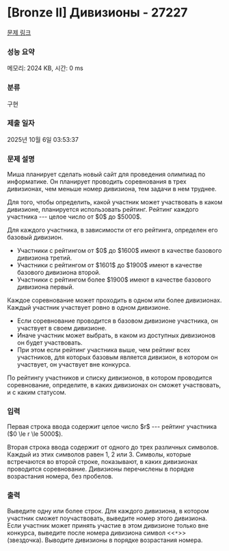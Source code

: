 # [Bronze II] Дивизионы - 27227 

[문제 링크](https://www.acmicpc.net/problem/27227) 

### 성능 요약

메모리: 2024 KB, 시간: 0 ms

### 분류

구현

### 제출 일자

2025년 10월 6일 03:53:37

### 문제 설명

<p>Миша планирует сделать новый сайт для проведения олимпиад по информатике. Он планирует проводить соревнования в трех дивизионах, чем меньше номер дивизиона, тем задачи в нем труднее. </p>

<p>Для того, чтобы определить, какой участник может участвовать в каком дивизионе, планируется использовать рейтинг. Рейтинг каждого участника --- целое число от $0$ до $5000$. </p>

<p>Для каждого участника, в зависимости от его рейтинга, определен его базовый дивизион.</p>

<ul>
	<li>Участники с рейтингом от $0$ до $1600$ имеют в качестве базового дивизиона третий.</li>
	<li>Участники с рейтингом от $1601$ до $1900$ имеют в качестве базового дивизиона второй.</li>
	<li>Участники с рейтингом более $1900$ имеют в качестве базового дивизиона первый.</li>
</ul>

<p>Каждое соревнование может проходить в одном или более дивизионах. Каждый участник участвует ровно в одном дивизионе. </p>

<ul>
	<li>Если соревнование проводится в базовом дивизионе участника, он участвует в своем дивизионе.</li>
	<li>Иначе участник может выбрать, в каком из доступных дивизионов он будет участвовать.</li>
	<li>При этом если рейтинг участника выше, чем рейтинг всех участников, для которых базовым является дивизион, в котором он участвует, он участвует вне конкурса.</li>
</ul>

<p>По рейтингу участников и списку дивизионов, в котором проводится соревнование, определите, в каких дивизионах он сможет участвовать, и с каким статусом.</p>

### 입력 

 <p>Первая строка ввода содержит целое число $r$  --- рейтинг участника ($0 \le r \le 5000$).</p>

<p>Вторая строка ввода содержит от одного до трех различных символов. Каждый из этих символов равен 1, 2 или 3. Символы, которые встречаются во второй строке, показывают, в каких дивизионах проводится соревнование. Дивизионы перечислены в порядке возрастания номера, без пробелов.</p>

### 출력 

 <p>Выведите одну или более строк. Для каждого дивизиона, в котором участник сможет поучаствовать, выведите номер этого дивизиона. Если участник может принять участие в этом дивизионе только вне конкурса, выведите после номера дивизиона символ <<<code>*</code>>> (звездочка). Выводите дивизионы в порядке возрастания номера.</p>

